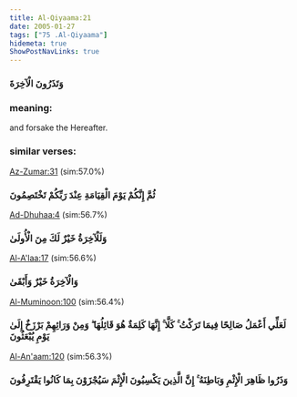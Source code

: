 ```yaml
---
title: Al-Qiyaama:21
date: 2005-01-27
tags: ["75 .Al-Qiyaama"]
hidemeta: true 
ShowPostNavLinks: true 
---
```

### وَتَذَرُونَ الْآخِرَةَ
### meaning: 
and forsake the Hereafter.
### similar verses: 

[Az-Zumar:31](/39/31) (sim:57.0%)

### ثُمَّ إِنَّكُمْ يَوْمَ الْقِيَامَةِ عِنْدَ رَبِّكُمْ تَخْتَصِمُونَ

[Ad-Dhuhaa:4](/93/4) (sim:56.7%)

### وَلَلْآخِرَةُ خَيْرٌ لَكَ مِنَ الْأُولَىٰ

[Al-A'laa:17](/87/17) (sim:56.6%)

### وَالْآخِرَةُ خَيْرٌ وَأَبْقَىٰ

[Al-Muminoon:100](/23/100) (sim:56.4%)

### لَعَلِّي أَعْمَلُ صَالِحًا فِيمَا تَرَكْتُ ۚ كَلَّا ۚ إِنَّهَا كَلِمَةٌ هُوَ قَائِلُهَا ۖ وَمِنْ وَرَائِهِمْ بَرْزَخٌ إِلَىٰ يَوْمِ يُبْعَثُونَ

[Al-An'aam:120](/6/120) (sim:56.3%)

### وَذَرُوا ظَاهِرَ الْإِثْمِ وَبَاطِنَهُ ۚ إِنَّ الَّذِينَ يَكْسِبُونَ الْإِثْمَ سَيُجْزَوْنَ بِمَا كَانُوا يَقْتَرِفُونَ
